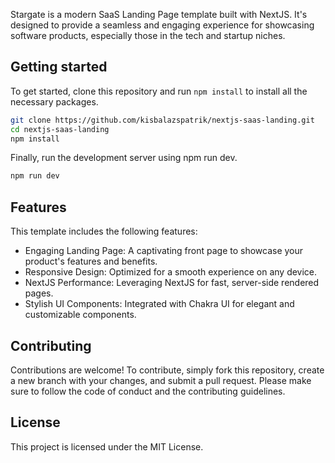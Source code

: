 



Stargate is a modern SaaS Landing Page template built with NextJS. It's designed to provide a seamless and engaging experience for showcasing software products, especially those in the tech and startup niches.

## Getting started

To get started, clone this repository and run `npm install` to install all the necessary packages.

```bash
git clone https://github.com/kisbalazspatrik/nextjs-saas-landing.git
cd nextjs-saas-landing
npm install
```

Finally, run the development server using npm run dev.

```bash
npm run dev
```

## Features

This template includes the following features:

- Engaging Landing Page: A captivating front page to showcase your product's features and benefits.
- Responsive Design: Optimized for a smooth experience on any device.
- NextJS Performance: Leveraging NextJS for fast, server-side rendered pages.
- Stylish UI Components: Integrated with Chakra UI for elegant and customizable components.

## Contributing

Contributions are welcome! To contribute, simply fork this repository, create a new branch with your changes, and submit a pull request. Please make sure to follow the code of conduct and the contributing guidelines.

## License

This project is licensed under the MIT License.


